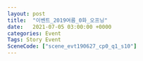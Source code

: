 ```yaml
---
layout: post
title:  "이벤트_2019여름_0화_오프닝"
date:   2021-07-05 03:00:00 +0000
categories: Event
Tags: Story Event
SceneCode: ["scene_evt190627_cp0_q1_s10"]
---
```

